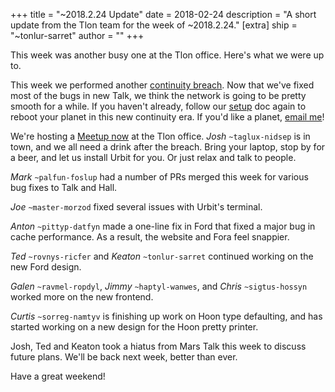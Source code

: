 +++
title = "~2018.2.24 Update"
date = 2018-02-24
description = "A short update from the Tlon team for the week of ~2018.2.24."
[extra]
ship = "~tonlur-sarret"
author = ""
+++

This week was another busy one at the Tlon office. Here's what we were up to.

This week we performed another [continuity breach](https://urbit.org/docs/using/admin/#-continuity-breaches). Now that we've fixed most of the bugs in new Talk, we think the network is going to be pretty smooth for a while. If you haven't already, follow our [setup](https://urbit.org/docs/using/setup) doc again to reboot your planet in this new continuity era. If you'd like a planet, [email me](mailto:keaton@tlon.io)!

We're hosting a [Meetup now](https://www.meetup.com/urbit-sf/events/247797527/) at the Tlon office. *Josh* `~taglux-nidsep` is in town, and we all need a drink after the breach. Bring your laptop, stop by for a beer, and let us install Urbit for you. Or just relax and talk to people.

*Mark* `~palfun-foslup` had a number of PRs merged this week for various bug fixes to Talk and Hall.

*Joe* `~master-morzod` fixed several issues with Urbit's terminal.

*Anton* `~pittyp-datfyn` made a one-line fix in Ford that fixed a major bug in cache performance. As a result, the website and Fora feel snappier.

*Ted* `~rovnys-ricfer` and *Keaton* `~tonlur-sarret` continued working on the new Ford design.

*Galen* `~ravmel-ropdyl`, *Jimmy* `~haptyl-wanwes`, and *Chris* `~sigtus-hossyn` worked more on the new frontend.

*Curtis* `~sorreg-namtyv` is finishing up work on Hoon type defaulting, and has started working on a new design for the Hoon pretty printer.

Josh, Ted and Keaton took a hiatus from Mars Talk this week to discuss future plans. We'll be back next week, better than ever.

Have a great weekend!
